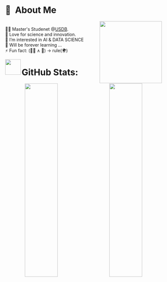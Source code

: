 
# :space_invader: &nbsp;About Me
<img align='right' src='https://user-images.githubusercontent.com/5713670/87202985-820dcb80-c2b6-11ea-9f56-7ec461c497c3.gif' width='200"'> \
👨‍🎓 Master's Studenet @[USDB](https://en.univ-blida.dz).\
🤗 Love for science and innovation.\
👀 I’m interested in AI & DATA SCIENCE<br>🌱 Will be forever learning ...<br>⚡ Fun fact: (🐱‍👤 ∧ 🤖) → rule(🌍)


<img align='left' src='https://user-images.githubusercontent.com/74038190/226127923-0e8b7792-7b3c-462b-951b-63c96ba1a5af.gif' width='50'>  



# GitHub Stats:
<p align="center">
  
<img height="40%" width="46%" align='left' src ="https://github-readme-stats.vercel.app/api?username=Elaaatif&theme=transparent&hide_border=true&include_all_commits=false&count_private=false)">
<img height="40%" width="46%" align='right' src ="https://github-readme-streak-stats.herokuapp.com/?user=Elaaatif&theme=transparent&hide_border=true)">
</p>

